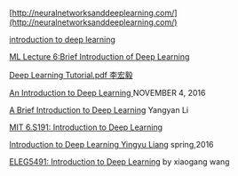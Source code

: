 
[http://neuralnetworksanddeeplearning.com/](http://neuralnetworksanddeeplearning.com/)

[introduction to deep learning](https://www.youtube.com/watch?v=0jCr2ioGNG0)

[ML Lecture 6:Brief Introduction of Deep Learning](https://www.youtube.com/watch?v=Dr-WRlEFefw)

[Deep Learning Tutorial.pdf 李宏毅](http://speech.ee.ntu.edu.tw/~tlkagk/slide/Deep%20Learning%20Tutorial%20Complete%20(v3))

[An Introduction to Deep Learning ](https://blog.algorithmia.com/introduction-to-deep-learning-2016/) NOVEMBER 4, 2016

[A Brief Introduction to Deep Learning](https://www.cs.tau.ac.il/~dcor/Graphics/pdf.slides/YY-Deep%20Learning.pdf) Yangyan Li

[MIT 6.S191: Introduction to Deep Learning](http://introtodeeplearning.com/)

[Introduction to Deep Learning  Yingyu Liang](https://www.cs.princeton.edu/courses/archive/spring16/cos495/) spring,2016

[ELEG5491: Introduction to Deep Learning](http://dl.ee.cuhk.edu.hk/) by xiaogang wang
